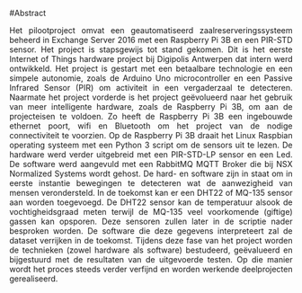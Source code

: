 #Abstract
<p style="text-align: justify;">Het pilootproject omvat een geautomatiseerd zaalreserveringssysteem beheerd in Exchange Server 2016 met een Raspberry Pi 3B en een PIR-STD sensor. Het project is stapsgewijs tot stand gekomen. Dit is het eerste Internet of Things hardware project bij Digipolis Antwerpen dat intern werd ontwikkeld. Het project is gestart met een betaalbare technologie en een simpele autonomie, zoals de Arduino Uno microcontroller en een Passive Infrared Sensor (PIR) om activiteit in een vergaderzaal te detecteren. Naarmate het project vorderde is het project geëvolueerd naar het gebruik van meer intelligente hardware, zoals de Raspberry Pi 3B, om aan de projecteisen te voldoen. Zo heeft de Raspberry Pi 3B een ingebouwde ethernet poort, wifi en Bluetooth om het project van de nodige connectiviteit te voorzien. Op de Raspberry Pi 3B draait het Linux Raspbian operating systeem met een Python 3 script om de sensors uit te lezen. De hardware werd verder uitgebreid met een PIR-STD-LP sensor en een Led. De software werd aangevuld met een RabbitMQ MQTT Broker die bij NSX Normalized Systems wordt gehost. De hard- en software zijn in staat om in eerste instantie bewegingen te detecteren wat de aanwezigheid van mensen verondersteld. In de toekomst kan er een DHT22 of MQ-135 sensor aan worden toegevoegd. De DHT22 sensor kan de temperatuur alsook de vochtigheidsgraad meten terwijl de MQ-135 veel voorkomende (giftige) gassen kan opsporen. Deze sensoren zullen later in de scriptie nader besproken worden. De software die deze gegevens interpreteert zal de dataset verrijken in de toekomst. Tijdens deze fase van het project worden de technieken (zowel hardware als software) bestudeerd, geëvalueerd en bijgestuurd met de resultaten van de uitgevoerde testen. Op die manier wordt het proces steeds verder verfijnd en worden werkende deelprojecten gerealiseerd.</p>